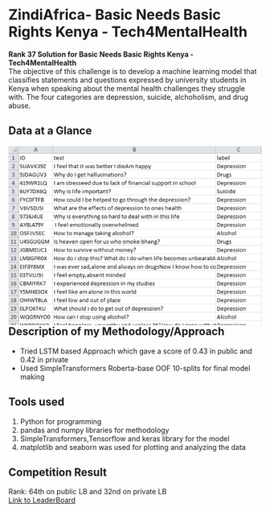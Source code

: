 # ZindiAfrica- Basic Needs Basic Rights Kenya - Tech4MentalHealth
**Rank 37 Solution for Basic Needs Basic Rights Kenya - Tech4MentalHealth** \
The objective of this challenge is to develop a machine learning model that classifies statements and questions expressed by university students in Kenya when speaking about the mental health challenges they struggle with. The four categories are depression, suicide, alchoholism, and drug abuse.
## Data at a Glance
<img src="Data.png"
     alt="Markdown Monster icon"
     style="float: left; margin-right: 10px;" />
## Description of my Methodology/Approach
- Tried LSTM based Approach which gave a score of 0.43 in public and 0.42 in private
- Used SimpleTransformers Roberta-base OOF 10-splits for final model making
## Tools used
1. Python for programming
2. pandas and numpy libraries for methodology
3. SimpleTransformers,Tensorflow and keras library for the model
4. matplotlib and seaborn was used for plotting and analyzing the data
## Competition Result
Rank: 64th on public LB and 32nd on private LB\
[Link to LeaderBoard](https://zindi.africa/competitions/basic-needs-basic-rights-kenya-tech4mentalhealth/leaderboard)
